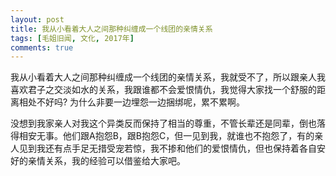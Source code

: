 ```yaml
---
layout: post
title: 我从小看着大人之间那种纠缠成一个线团的亲情关系
tags: [毛姐旧闻, 文化, 2017年]
comments: true
---
```


我从小看着大人之间那种纠缠成一个线团的亲情关系，我就受不了，所以跟亲人我喜欢君子之交淡如水的关系，我跟谁都不会爱恨情仇，我觉得大家找一个舒服的距离相处不好吗? 为什么非要一边埋怨一边捆绑呢，累不累啊。

没想到我家亲人对我这个异类反而保持了相当的尊重，不管长辈还是同辈，倒也落得相安无事。他们跟A抱怨B，跟B抱怨C，但一见到我，就谁也不抱怨了，有的亲人见到我还有点手足无措受宠若惊，我不掺和他们的爱恨情仇，但也保持着各自安好的亲情关系，我的经验可以借鉴给大家吧。
